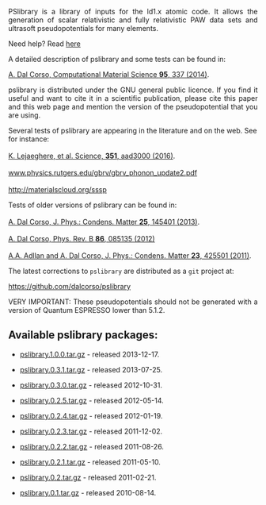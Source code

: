 <p align="justify"> 
PSlibrary is a library of inputs for the ld1.x atomic code. It allows the generation of scalar relativistic and fully relativistic PAW data sets and ultrasoft pseudopotentials for many elements.
</p>

Need help? Read [here](https://dalcorso.github.io/pslibrary/pslibrary_help.html)

A detailed description of pslibrary and some tests can be found in:

<a href="http://authors.elsevier.com/sd/article/S0927025614005187"> A. Dal Corso, Computational Material Science <B>95</B>, 337 (2014)</a>.

<p align="justify">
pslibrary is distributed under the GNU general public licence. If you find it useful and want to cite it in a scientific publication, please cite this paper and this web page and mention the version of the pseudopotential that you are using.</p>

Several tests of pslibrary are appearing in the literature and on the web. See for instance:
<br>
<br>
<a href="http://science.sciencemag.org/content/351/6280/aad3000">K. Lejaeghere, et al. Science, <B>351</B>, aad3000 (2016)</a>.
<br>
<br>
<a href="https://www.physics.rutgers.edu/gbrv/gbrv_phonon_update2.pdf">
www.physics.rutgers.edu/gbrv/gbrv_phonon_update2.pdf</a>
<br>
<br>
<a href="http://materialscloud.org/sssp">
http://materialscloud.org/sssp</a>
<br>

Tests of older versions of pslibrary can be found in:
<br>
<br>
<a href="http://stacks.iop.org/0953-8984/25/145401">A. Dal Corso, J. Phys.: Condens. Matter <B>25</B>, 145401 (2013)</a>.
<br>
<br>
<a href="http://link.aps.org/doi/10.1103/PhysRevB.86.085135">A. Dal Corso, Phys. Rev. B <B>86</B>, 085135 (2012)</a>
<br>
<br>
<a href="http://stacks.iop.org/0953-8984/23/425501">A.A. Adllan and A. Dal Corso, J. Phys.: Condens. Matter <B>23</B>, 425501 (2011)</a>.

<p align="justify"> The latest corrections to <code>pslibrary</code> are distributed as a <code>git</code> project at:</p>

<a href="https://github.com/dalcorso/pslibrary">https://github.com/dalcorso/pslibrary</a>
<br>
<p align="justify"> VERY IMPORTANT: These pseudopotentials should not be generated with a version of Quantum ESPRESSO lower than 5.1.2.</p>

## Available pslibrary packages:

* <a HREF="https://people.sissa.it/dalcorso/pslibrary/pslibrary.1.0.0.tar.gz">pslibrary.1.0.0.tar.gz</a> - released 2013-12-17.

* <a HREF="https://people.sissa.it/dalcorso/pslibrary/pslibrary.0.3.1.tar.gz">pslibrary.0.3.1.tar.gz</a> - released 2013-07-25.

* <a HREF="https://people.sissa.it/dalcorso/pslibrary/pslibrary.0.3.0.tar.gz">pslibrary.0.3.0.tar.gz</a> - released 2012-10-31.

* <a HREF="https://people.sissa.it/dalcorso/pslibrary/pslibrary.0.2.5.tar.gz">pslibrary.0.2.5.tar.gz</a> - released 2012-05-14.

* <a HREF="https://people.sissa.it/dalcorso/pslibrary/pslibrary.0.2.4.tar.gz">pslibrary.0.2.4.tar.gz</a> - released 2012-01-19.

* <a HREF="https://people.sissa.it/dalcorso/pslibrary/pslibrary.0.2.3.tar.gz">pslibrary.0.2.3.tar.gz</a> - released 2011-12-02.

* <a HREF="https://people.sissa.it/dalcorso/pslibrary/pslibrary.0.2.2.tar.gz">pslibrary.0.2.2.tar.gz</a> - released 2011-08-26.

* <a HREF="https://people.sissa.it/dalcorso/pslibrary/pslibrary.0.2.1.tar.gz">pslibrary.0.2.1.tar.gz</a> - released 2011-05-10.

* <a HREF="https://people.sissa.it/dalcorso/pslibrary/pslibrary.0.2.tar.gz">pslibrary.0.2.tar.gz</a> - released 2011-02-21.

* <a HREF="https://people.sissa.it/dalcorso/pslibrary/pslibrary.0.1.tar.gz">pslibrary.0.1.tar.gz</a> - released 2010-08-14.

